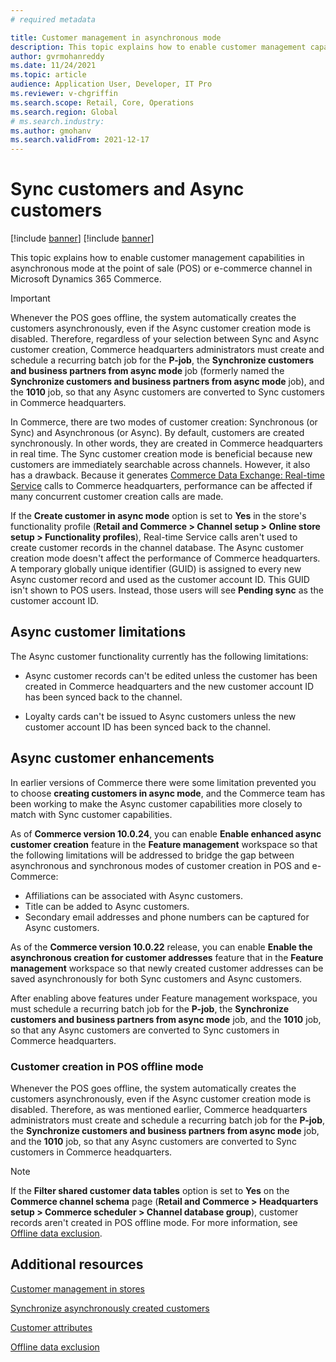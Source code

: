 ```yaml
---
# required metadata

title: Customer management in asynchronous mode
description: This topic explains how to enable customer management capabilities in asynchronous mode at the point of sale (POS) or e-commerce channel in Microsoft Dynamics 365 Commerce.
author: gvrmohanreddy
ms.date: 11/24/2021
ms.topic: article
audience: Application User, Developer, IT Pro
ms.reviewer: v-chgriffin
ms.search.scope: Retail, Core, Operations
ms.search.region: Global
# ms.search.industry: 
ms.author: gmohanv
ms.search.validFrom: 2021-12-17
---
```


# Sync customers and Async customers

[!include [banner](includes/banner.md)]
[!include [banner](includes/preview-banner.md)]

This topic explains how to enable customer management capabilities in asynchronous mode at the point of sale (POS) or e-commerce channel in Microsoft Dynamics 365 Commerce.

> [!IMPORTANT]
> Whenever the POS goes offline, the system automatically creates the customers asynchronously, even if the Async customer creation mode is disabled. Therefore, regardless of your selection between Sync and Async customer creation, Commerce headquarters administrators must create and schedule a recurring batch job for the **P-job**, the **Synchronize customers and business partners from async mode** job (formerly named the **Synchronize customers and business partners from async mode** job), and the **1010** job, so that any Async customers are converted to Sync customers in Commerce headquarters.

In Commerce, there are two modes of customer creation: Synchronous (or Sync) and Asynchronous (or Async). By default, customers are created synchronously. In other words, they are created in Commerce headquarters in real time. The Sync customer creation mode is beneficial because new customers are immediately searchable across channels. However, it also has a drawback. Because it generates [Commerce Data Exchange: Real-time Service](dev-itpro/define-retail-channel-communications-cdx.md#realtime-service) calls to Commerce headquarters, performance can be affected if many concurrent customer creation calls are made.

If the **Create customer in async mode** option is set to **Yes** in the store's functionality profile (**Retail and Commerce \> Channel setup \> Online store setup \> Functionality profiles**), Real-time Service calls aren't used to create customer records in the channel database. The Async customer creation mode doesn't affect the performance of Commerce headquarters. A temporary globally unique identifier (GUID) is assigned to every new Async customer record and used as the customer account ID. This GUID isn't shown to POS users. Instead, those users will see **Pending sync** as the customer account ID. 

## Async customer limitations

The Async customer functionality currently has the following limitations:

- Async customer records can't be edited unless the customer has been created in Commerce headquarters and the new customer account ID has been synced back to the channel.

- Loyalty cards can't be issued to Async customers unless the new customer account ID has been synced back to the channel.

## Async customer enhancements

In earlier versions of Commerce there were some limitation prevented you to choose **creating customers in async mode**, and the Commerce team has been working to make the Async customer capabilities more closely to match with Sync customer capabilities. 

As of **Commerce version 10.0.24**, you can enable **Enable enhanced async customer creation** feature in the **Feature management** workspace so that the following limitations will be addressed to bridge the gap between asynchronous and synchronous modes of customer creation in POS and e-Commerce: 

- Affiliations can be associated with Async customers. 
- Title can be added to Async customers. 
- Secondary email addresses and phone numbers can be captured for Async customers.

As of the **Commerce version 10.0.22** release, you can enable **Enable the asynchronous creation for customer addresses** feature that in the **Feature management** workspace so that newly created customer addresses can be saved asynchronously for both Sync customers and Async customers. 

After enabling above features under Feature management workspace, you must schedule a recurring batch job for the **P-job**, the **Synchronize customers and business partners from async mode** job, and the **1010** job, so that any Async customers are converted to Sync customers in Commerce headquarters.

### Customer creation in POS offline mode

Whenever the POS goes offline, the system automatically creates the customers asynchronously, even if the Async customer creation mode is disabled. Therefore, as was mentioned earlier, Commerce headquarters administrators must create and schedule a recurring batch job for the **P-job**, the **Synchronize customers and business partners from async mode** job, and the **1010** job, so that any Async customers are converted to Sync customers in Commerce headquarters.

> [!NOTE]
> If the **Filter shared customer data tables** option is set to **Yes** on the **Commerce channel schema** page (**Retail and Commerce \> Headquarters setup \> Commerce scheduler \> Channel database group**), customer records aren't created in POS offline mode. For more information, see [Offline data exclusion](dev-itpro/implementation-considerations-cdx.md#offline-data-exclusion).

## Additional resources

[Customer management in stores](/customer-mgmt-stores.md)

[Synchronize asynchronously created customers](/synchronize-asynchronous-customer.md)

[Customer attributes](dev-itpro/customer-attributes.md)

[Offline data exclusion](dev-itpro/implementation-considerations-cdx.md#offline-data-exclusion)


